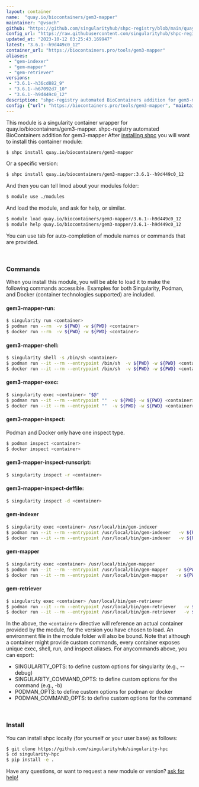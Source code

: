 ```yaml
---
layout: container
name:  "quay.io/biocontainers/gem3-mapper"
maintainer: "@vsoch"
github: "https://github.com/singularityhub/shpc-registry/blob/main/quay.io/biocontainers/gem3-mapper/container.yaml"
config_url: "https://raw.githubusercontent.com/singularityhub/shpc-registry/main/quay.io/biocontainers/gem3-mapper/container.yaml"
updated_at: "2023-10-12 03:25:43.169947"
latest: "3.6.1--h9d449c0_12"
container_url: "https://biocontainers.pro/tools/gem3-mapper"
aliases:
 - "gem-indexer"
 - "gem-mapper"
 - "gem-retriever"
versions:
 - "3.6.1--h36cd882_9"
 - "3.6.1--h67092d7_10"
 - "3.6.1--h9d449c0_12"
description: "shpc-registry automated BioContainers addition for gem3-mapper"
config: {"url": "https://biocontainers.pro/tools/gem3-mapper", "maintainer": "@vsoch", "description": "shpc-registry automated BioContainers addition for gem3-mapper", "latest": {"3.6.1--h9d449c0_12": "sha256:d8fd45131ea03fe270f74288a9833122ecedd78a599eb9f0d4ef3901c3d4a7fa"}, "tags": {"3.6.1--h36cd882_9": "sha256:c99eee888ac719f16886b56cbc6db85f6755aba2129fec10eba628a467b30136", "3.6.1--h67092d7_10": "sha256:171004494f57544a86349dd1d843751af7bb2f88d22a819a945c7f4a38fea169", "3.6.1--h9d449c0_12": "sha256:d8fd45131ea03fe270f74288a9833122ecedd78a599eb9f0d4ef3901c3d4a7fa"}, "docker": "quay.io/biocontainers/gem3-mapper", "aliases": {"gem-indexer": "/usr/local/bin/gem-indexer", "gem-mapper": "/usr/local/bin/gem-mapper", "gem-retriever": "/usr/local/bin/gem-retriever"}}
---
```


This module is a singularity container wrapper for quay.io/biocontainers/gem3-mapper.
shpc-registry automated BioContainers addition for gem3-mapper
After [installing shpc](#install) you will want to install this container module:


```bash
$ shpc install quay.io/biocontainers/gem3-mapper
```

Or a specific version:

```bash
$ shpc install quay.io/biocontainers/gem3-mapper:3.6.1--h9d449c0_12
```

And then you can tell lmod about your modules folder:

```bash
$ module use ./modules
```

And load the module, and ask for help, or similar.

```bash
$ module load quay.io/biocontainers/gem3-mapper/3.6.1--h9d449c0_12
$ module help quay.io/biocontainers/gem3-mapper/3.6.1--h9d449c0_12
```

You can use tab for auto-completion of module names or commands that are provided.

<br>

### Commands

When you install this module, you will be able to load it to make the following commands accessible.
Examples for both Singularity, Podman, and Docker (container technologies supported) are included.

#### gem3-mapper-run:

```bash
$ singularity run <container>
$ podman run --rm  -v ${PWD} -w ${PWD} <container>
$ docker run --rm  -v ${PWD} -w ${PWD} <container>
```

#### gem3-mapper-shell:

```bash
$ singularity shell -s /bin/sh <container>
$ podman run --it --rm --entrypoint /bin/sh  -v ${PWD} -w ${PWD} <container>
$ docker run --it --rm --entrypoint /bin/sh  -v ${PWD} -w ${PWD} <container>
```

#### gem3-mapper-exec:

```bash
$ singularity exec <container> "$@"
$ podman run --it --rm --entrypoint ""  -v ${PWD} -w ${PWD} <container> "$@"
$ docker run --it --rm --entrypoint ""  -v ${PWD} -w ${PWD} <container> "$@"
```

#### gem3-mapper-inspect:

Podman and Docker only have one inspect type.

```bash
$ podman inspect <container>
$ docker inspect <container>
```

#### gem3-mapper-inspect-runscript:

```bash
$ singularity inspect -r <container>
```

#### gem3-mapper-inspect-deffile:

```bash
$ singularity inspect -d <container>
```


#### gem-indexer

```bash
$ singularity exec <container> /usr/local/bin/gem-indexer
$ podman run --it --rm --entrypoint /usr/local/bin/gem-indexer   -v ${PWD} -w ${PWD} <container> -c " $@"
$ docker run --it --rm --entrypoint /usr/local/bin/gem-indexer   -v ${PWD} -w ${PWD} <container> -c " $@"
```


#### gem-mapper

```bash
$ singularity exec <container> /usr/local/bin/gem-mapper
$ podman run --it --rm --entrypoint /usr/local/bin/gem-mapper   -v ${PWD} -w ${PWD} <container> -c " $@"
$ docker run --it --rm --entrypoint /usr/local/bin/gem-mapper   -v ${PWD} -w ${PWD} <container> -c " $@"
```


#### gem-retriever

```bash
$ singularity exec <container> /usr/local/bin/gem-retriever
$ podman run --it --rm --entrypoint /usr/local/bin/gem-retriever   -v ${PWD} -w ${PWD} <container> -c " $@"
$ docker run --it --rm --entrypoint /usr/local/bin/gem-retriever   -v ${PWD} -w ${PWD} <container> -c " $@"
```



In the above, the `<container>` directive will reference an actual container provided
by the module, for the version you have chosen to load. An environment file in the
module folder will also be bound. Note that although a container
might provide custom commands, every container exposes unique exec, shell, run, and
inspect aliases. For anycommands above, you can export:

 - SINGULARITY_OPTS: to define custom options for singularity (e.g., --debug)
 - SINGULARITY_COMMAND_OPTS: to define custom options for the command (e.g., -b)
 - PODMAN_OPTS: to define custom options for podman or docker
 - PODMAN_COMMAND_OPTS: to define custom options for the command

<br>

### Install

You can install shpc locally (for yourself or your user base) as follows:

```bash
$ git clone https://github.com/singularityhub/singularity-hpc
$ cd singularity-hpc
$ pip install -e .
```

Have any questions, or want to request a new module or version? [ask for help!](https://github.com/singularityhub/singularity-hpc/issues)